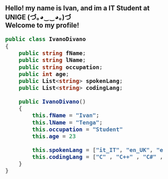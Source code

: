 <h2>Hello! my name is Ivan, and im a IT Student at UNIGE (づ｡◕‿‿◕｡)づ <br> Welcome to my profile!

```c#
public class IvanoDivano
{
    public string fName;
    public string lName;
    public string occupation;
    public int age;
    public List<string> spokenLang;
    public List<string> codingLang;

    public IvanoDivano()
    {
        this.fName = "Ivan";
        this.lName = "Tenga";
        this.occupation = "Student"
        this.age = 23

        this.spokenLang = ["it_IT", "en_UK", "es_ES"];
        this.codingLang = ["C" , "C++" , "C#" , "Java" , "OCaml" , "HTML" , "CSS" , "PHP"];
    }
}
```

